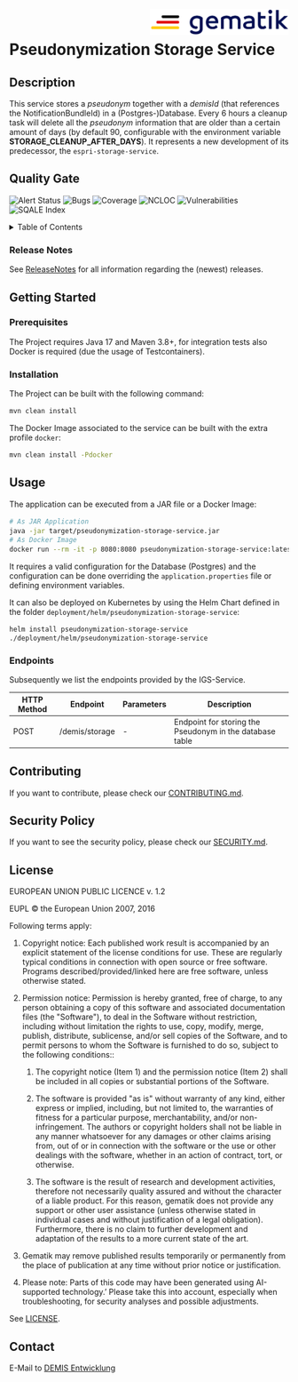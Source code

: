 <img align="right" width="250" height="47" src="/media/Gematik_Logo_Flag.png"/> <br/>

# Pseudonymization Storage Service

## Description

This service stores a _pseudonym_ together with a _demisId_ (that references the NotificationBundleId) in a (Postgres-)Database.
Every 6 hours a cleanup task will delete all the _pseudonym_ information that are older than a certain amount of days (by default 90, configurable with the environment variable **STORAGE_CLEANUP_AFTER_DAYS**).
It represents a new development of its predecessor, the `espri-storage-service`.

## Quality Gate
![Alert Status](https://sonar.prod.ccs.gematik.solutions/api/project_badges/measure?branch=main&project=de.gematik.demis%3Apseudonymization-storage-service&metric=alert_status&token=7df02901452371d0d612ae5ad38a3e539b3f1d11) ![Bugs](https://sonar.prod.ccs.gematik.solutions/api/project_badges/measure?branch=main&project=de.gematik.demis%3Apseudonymization-storage-service&metric=bugs&token=7df02901452371d0d612ae5ad38a3e539b3f1d11) ![Coverage](https://sonar.prod.ccs.gematik.solutions/api/project_badges/measure?branch=main&project=de.gematik.demis%3Apseudonymization-storage-service&metric=coverage&token=7df02901452371d0d612ae5ad38a3e539b3f1d11) ![NCLOC](https://sonar.prod.ccs.gematik.solutions/api/project_badges/measure?branch=main&project=de.gematik.demis%3Apseudonymization-storage-service&metric=ncloc&token=7df02901452371d0d612ae5ad38a3e539b3f1d11) ![Vulnerabilities](https://sonar.prod.ccs.gematik.solutions/api/project_badges/measure?branch=main&project=de.gematik.demis%3Apseudonymization-storage-service&metric=vulnerabilities&token=7df02901452371d0d612ae5ad38a3e539b3f1d11) ![SQALE Index](https://sonar.prod.ccs.gematik.solutions/api/project_badges/measure?branch=main&project=de.gematik.demis%3Apseudonymization-storage-service&metric=sqale_index&token=7df02901452371d0d612ae5ad38a3e539b3f1d11)

<details>
  <summary>Table of Contents</summary>
  <ol>
    <li>
      <a href="#about-the-project">About The Project</a>
      <ul>
        <li><a href="#release-notes">Release Notes</a></li>
      </ul>
    </li>
    <li>
      <a href="#getting-started">Getting Started</a>
      <ul>
        <li><a href="#prerequisites">Prerequisites</a></li>
        <li><a href="#installation">Installation</a></li>
      </ul>
    </li>
    <li><a href="#usage">Usage</a></li>
    <li><a href="#contributing">Contributing</a></li>
    <li><a href="#security-policy">Security Policy</a></li>
    <li><a href="#license">License</a></li>
    <li><a href="#contact">Contact</a></li>
  </ol>
</details>


### Release Notes

See [ReleaseNotes](ReleaseNotes.md) for all information regarding the (newest) releases.

## Getting Started

### Prerequisites

The Project requires Java 17 and Maven 3.8+, for integration tests also Docker is required (due the usage of Testcontainers).

### Installation

The Project can be built with the following command:

```sh
mvn clean install
```

The Docker Image associated to the service can be built with the extra profile `docker`:

```sh
mvn clean install -Pdocker
```

## Usage

The application can be executed from a JAR file or a Docker Image:

```sh
# As JAR Application
java -jar target/pseudonymization-storage-service.jar
# As Docker Image
docker run --rm -it -p 8080:8080 pseudonymization-storage-service:latest
```

It requires a valid configuration for the Database (Postgres) and the configuration can be done overriding the `application.properties` file or defining environment variables.

It can also be deployed on Kubernetes by using the Helm Chart defined in the folder `deployment/helm/pseudonymization-storage-service`:

```ssh
helm install pseudonymization-storage-service ./deployment/helm/pseudonymization-storage-service
```

### Endpoints
Subsequently we list the endpoints provided by the IGS-Service.

| HTTP Method | Endpoint       | Parameters    | Description                                              |
|-------------|----------------|---------------|----------------------------------------------------------|
| POST        | /demis/storage | -             | Endpoint for storing the Pseudonym in the database table |

## Contributing

If you want to contribute, please check our [CONTRIBUTING.md](.github/CONTRIBUTING.md).

## Security Policy

If you want to see the security policy, please check our [SECURITY.md](.github/SECURITY.md).

## License
EUROPEAN UNION PUBLIC LICENCE v. 1.2

EUPL © the European Union 2007, 2016

Following terms apply:

1. Copyright notice: Each published work result is accompanied by an explicit statement of the license conditions for use. These are regularly typical conditions in connection with open source or free software. Programs described/provided/linked here are free software, unless otherwise stated.

2. Permission notice: Permission is hereby granted, free of charge, to any person obtaining a copy of this software and associated documentation files (the "Software"), to deal in the Software without restriction, including without limitation the rights to use, copy, modify, merge, publish, distribute, sublicense, and/or sell copies of the Software, and to permit persons to whom the Software is furnished to do so, subject to the following conditions::

    1. The copyright notice (Item 1) and the permission notice (Item 2) shall be included in all copies or substantial portions of the Software.

    2. The software is provided "as is" without warranty of any kind, either express or implied, including, but not limited to, the warranties of fitness for a particular purpose, merchantability, and/or non-infringement. The authors or copyright holders shall not be liable in any manner whatsoever for any damages or other claims arising from, out of or in connection with the software or the use or other dealings with the software, whether in an action of contract, tort, or otherwise.

    3. The software is the result of research and development activities, therefore not necessarily quality assured and without the character of a liable product. For this reason, gematik does not provide any support or other user assistance (unless otherwise stated in individual cases and without justification of a legal obligation). Furthermore, there is no claim to further development and adaptation of the results to a more current state of the art.

3. Gematik may remove published results temporarily or permanently from the place of publication at any time without prior notice or justification.

4. Please note: Parts of this code may have been generated using AI-supported technology.’ Please take this into account, especially when troubleshooting, for security analyses and possible adjustments.

See [LICENSE](LICENSE.md).

## Contact

E-Mail to [DEMIS Entwicklung](mailto:demis-entwicklung@gematik.de?subject=[GitHub]%20pseudonymization-storage-service)